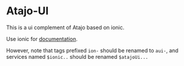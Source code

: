 # Atajo-UI

This is a ui complement of Atajo based on ionic.

Use ionic for [documentation](http://ionicframework.com/docs/).

However, note that tags prefixed `ion-` should be renamed to `aui-`, and services named `$ionic..` should be renamed `$atajoUi...`


